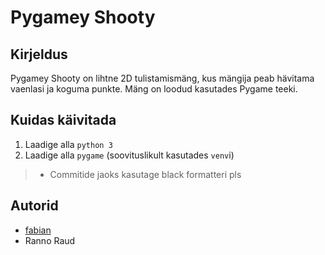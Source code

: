 # Pygamey Shooty

## Kirjeldus
Pygamey Shooty on lihtne 2D tulistamismäng, kus mängija peab hävitama vaenlasi ja koguma punkte. Mäng on loodud kasutades Pygame teeki.

## Kuidas käivitada
1. Laadige alla `python 3`
2. Laadige alla `pygame` (soovituslikult kasutades `venv`i)

> - Commitide jaoks kasutage black formatteri pls

## Autorid
- [fabian](https://github.com/lfkood)
- Ranno Raud

